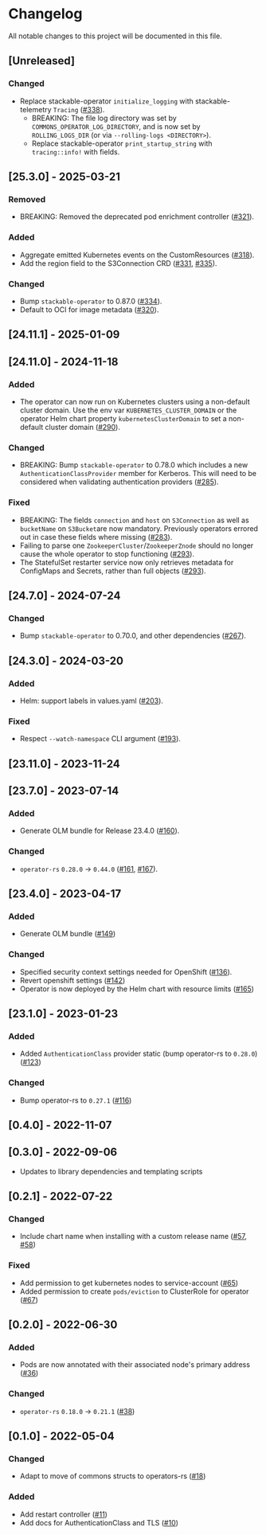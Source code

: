 # Changelog

All notable changes to this project will be documented in this file.

## [Unreleased]

### Changed

- Replace stackable-operator `initialize_logging` with stackable-telemetry `Tracing` ([#338]).
  - BREAKING: The file log directory was set by `COMMONS_OPERATOR_LOG_DIRECTORY`,
    and is now set by `ROLLING_LOGS_DIR` (or via `--rolling-logs <DIRECTORY>`).
  - Replace stackable-operator `print_startup_string` with `tracing::info!` with fields.

[#338]: https://github.com/stackabletech/???-operator/pull/338

## [25.3.0] - 2025-03-21

### Removed

- BREAKING: Removed the deprecated pod enrichment controller ([#321]).

### Added

- Aggregate emitted Kubernetes events on the CustomResources ([#318]).
- Add the region field to the S3Connection CRD ([#331], [#335]).

### Changed

- Bump `stackable-operator` to 0.87.0 ([#334]).
- Default to OCI for image metadata ([#320]).

[#318]: https://github.com/stackabletech/commons-operator/pull/318
[#320]: https://github.com/stackabletech/commons-operator/pull/320
[#321]: https://github.com/stackabletech/commons-operator/pull/321
[#331]: https://github.com/stackabletech/commons-operator/pull/331
[#334]: https://github.com/stackabletech/commons-operator/pull/334
[#335]: https://github.com/stackabletech/commons-operator/pull/335

## [24.11.1] - 2025-01-09

## [24.11.0] - 2024-11-18

### Added

- The operator can now run on Kubernetes clusters using a non-default cluster domain.
  Use the env var `KUBERNETES_CLUSTER_DOMAIN` or the operator Helm chart property `kubernetesClusterDomain` to set a non-default cluster domain ([#290]).

### Changed

- BREAKING: Bump `stackable-operator` to 0.78.0 which includes a new `AuthenticationClassProvider` member for Kerberos. This will need to be considered when validating authentication providers ([#285]).

### Fixed

- BREAKING: The fields `connection` and `host` on `S3Connection` as well as `bucketName` on `S3Bucket`are now mandatory. Previously operators errored out in case these fields where missing ([#283]).
- Failing to parse one `ZookeeperCluster`/`ZookeeperZnode` should no longer cause the whole operator to stop functioning ([#293]).
- The StatefulSet restarter service now only retrieves metadata for ConfigMaps and Secrets, rather than full objects ([#293]).

[#283]: https://github.com/stackabletech/commons-operator/pull/283
[#285]: https://github.com/stackabletech/commons-operator/pull/285
[#290]: https://github.com/stackabletech/commons-operator/pull/290
[#293]: https://github.com/stackabletech/commons-operator/pull/293

## [24.7.0] - 2024-07-24

### Changed

- Bump `stackable-operator` to 0.70.0, and other dependencies ([#267]).

[#267]: https://github.com/stackabletech/commons-operator/pull/267

## [24.3.0] - 2024-03-20

### Added

- Helm: support labels in values.yaml ([#203]).

### Fixed

- Respect `--watch-namespace` CLI argument ([#193]).

[#193]: https://github.com/stackabletech/commons-operator/pull/193
[#203]: https://github.com/stackabletech/commons-operator/pull/203

## [23.11.0] - 2023-11-24

## [23.7.0] - 2023-07-14

### Added

- Generate OLM bundle for Release 23.4.0 ([#160]).

### Changed

- `operator-rs` `0.28.0` -> `0.44.0` ([#161], [#167]).

[#160]: https://github.com/stackabletech/commons-operator/pull/160
[#161]: https://github.com/stackabletech/commons-operator/pull/161
[#167]: https://github.com/stackabletech/commons-operator/pull/167

## [23.4.0] - 2023-04-17

### Added

- Generate OLM bundle ([#149])

[#149]: https://github.com/stackabletech/commons-operator/pull/149

### Changed

- Specified security context settings needed for OpenShift ([#136]).
- Revert openshift settings ([#142])
- Operator is now deployed by the Helm chart with resource limits ([#165])

[#136]: https://github.com/stackabletech/commons-operator/pull/136
[#142]: https://github.com/stackabletech/commons-operator/pull/142
[#165]: https://github.com/stackabletech/commons-operator/pull/165

## [23.1.0] - 2023-01-23

### Added

- Added `AuthenticationClass` provider static (bump operator-rs to `0.28.0`)  ([#123])

### Changed

- Bump operator-rs to `0.27.1` ([#116])

[#116]: https://github.com/stackabletech/commons-operator/pull/116
[#123]: https://github.com/stackabletech/commons-operator/pull/123

## [0.4.0] - 2022-11-07

## [0.3.0] - 2022-09-06

- Updates to library dependencies and templating scripts

## [0.2.1] - 2022-07-22

### Changed

- Include chart name when installing with a custom release name ([#57], [#58])

### Fixed

- Add permission to get kubernetes nodes to service-account ([#65])
- Added permission to create `pods/eviction` to ClusterRole for operator ([#67])

[#57]: https://github.com/stackabletech/commons-operator/pull/57
[#58]: https://github.com/stackabletech/commons-operator/pull/58
[#65]: https://github.com/stackabletech/commons-operator/pull/65
[#67]: https://github.com/stackabletech/commons-operator/pull/67

## [0.2.0] - 2022-06-30

### Added

- Pods are now annotated with their associated node's primary address ([#36])

### Changed

- `operator-rs` `0.18.0` -> `0.21.1` ([#38])

[#36]: https://github.com/stackabletech/commons-operator/pull/36
[#38]: https://github.com/stackabletech/commons-operator/pull/38

## [0.1.0] - 2022-05-04

### Changed

- Adapt to move of commons structs to operators-rs ([#18])

### Added

- Add restart controller ([#11])
- Add docs for AuthenticationClass and TLS ([#10])

[#10]: https://github.com/stackabletech/commons-operator/pull/10
[#11]: https://github.com/stackabletech/commons-operator/pull/11
[#18]: https://github.com/stackabletech/commons-operator/pull/18
